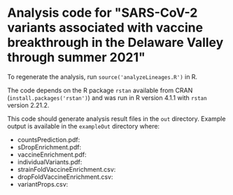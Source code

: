 # Analysis code for "SARS-CoV-2 variants associated with vaccine breakthrough in the Delaware Valley through summer 2021" 

To regenerate the analysis, run `source('analyzeLineages.R')` in R.

The code depends on the R package `rstan` available from CRAN (`install.packages('rstan')`) and was run in R version 4.1.1 with `rstan` version 2.21.2.

This code should generate analysis result files in the `out` directory. Example output is available in the `exampleOut` directory where:
 * countsPrediction.pdf:
 * sDropEnrichment.pdf:
 * vaccineEnrichment.pdf:
 * individualVariants.pdf:
 * strainFoldVaccineEnrichment.csv:
 * dropFoldVaccineEnrichment.csv:
 * variantProps.csv:



